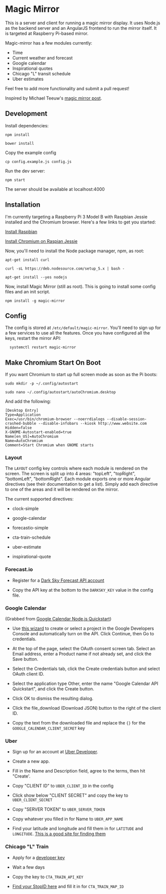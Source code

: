 Magic Mirror
============

This is a server and client for running a magic mirror display. It uses Node.js
as the backend server and an AngularJS frontend to run the mirror itself. It is
targeted at Raspberry Pi-based mirror.

Magic-mirror has a few modules currently:
  * Time
  * Current weather and forecast
  * Google calendar
  * Inspirational quotes
  * Chicago "L" transit schedule
  * Uber estimates

Feel free to add more functionality and submit a pull request!

Inspired by Michael Teeuw's [magic mirror post](http://michaelteeuw.nl/tagged/magicmirror).

Development
-----------

Install dependencies:

    npm install
    
    bower install
    
Copy the example config

    cp config.example.js config.js

Run the dev server:

    npm start

The server should be available at localhost:4000

Installation
------------

I'm currently targeting a Raspberry Pi 3 Model B with Raspbian Jessie installed
and the Chromium browser. Here's a few links to get you started:

[Install Raspbian](https://www.andrewmunsell.com/blog/getting-started-raspberry-pi-install-raspbian/)

[Install Chromium on Raspian Jessie](https://www.raspberrypi.org/forums/viewtopic.php?t=121195)

Now, you'll need to install the Node package manager, npm, as root:

    apt-get install curl
  
    curl -sL https://deb.nodesource.com/setup_5.x | bash -
  
    apt-get install --yes nodejs

Now, install Magic Mirror (still as root). This is going to install some config
files and an init script. 
  
    npm install -g magic-mirror


Config
------

The config is stored at `/etc/default/magic-mirror`. You'll need to sign up for
a few services to use all the features. Once you have configured all the keys,
restart the mirror API:

      systemctl restart magic-mirror

Make Chromium Start On Boot
---------------------------

If you want Chromium to start up full screen mode as soon as the Pi boots:

    sudo mkdir -p ~/.config/autostart

    sudo nano ~/.config/autostart/autoChromium.desktop

And add the following:

    [Desktop Entry]
    Type=Application
    Exec=/usr/bin/chromium-browser --noerrdialogs --disable-session-crashed-bubble --disable-infobars --kiosk http://www.website.com
    Hidden=false
    X-GNOME-Autostart-enabled=true
    Name[en_US]=AutoChromium
    Name=AutoChromium
    Comment=Start Chromium when GNOME starts

### Layout

The `LAYOUT` config key controls where each module is rendered on the screen.
The screen is split up into 4 areas: "topLeft", "topRight", "bottomLeft",
"bottomRight". Each module exports one or more Angular directives (see their
documentation to get a list). Simply add each directive to one of the areas
and it will be rendered on the mirror.

The current supported directives:

* clock-simple

* google-calendar

* forecastio-simple

* cta-train-schedule

* uber-estimate

* inspirational-quote

### Forecast.io

* Register for a [Dark Sky Forecast API account](https://developer.forecast.io/register)
 
* Copy the API key at the bottom to the `DARKSKY_KEY` value in the config
  file.

### Google Calendar

(Grabbed from [Google Calendar Node.js Quickstart](https://developers.google.com/google-apps/calendar/quickstart/nodejs#prerequisites))

* Use [this wizard](https://console.developers.google.com/start/api?id=calendar)
  to create or select a project in the Google Developers Console and
  automatically turn on the API. Click Continue, then Go to credentials.

* At the top of the page, select the OAuth consent screen tab. Select an Email
  address, enter a Product name if not already set, and click the Save button.

* Select the Credentials tab, click the Create credentials button and select
  OAuth client ID.

* Select the application type Other, enter the name "Google Calendar API
  Quickstart", and click the Create button.

* Click OK to dismiss the resulting dialog.

* Click the file_download (Download JSON) button to the right of the client ID.

* Copy the text from the downloaded file and replace the `{}` for the 
  `GOOGLE_CALENDAR_CLIENT_SECRET` key

### Uber

* Sign up for an account at [Uber Developer](developer.uber.com/dashboard).

* Create a new app.

* Fill in the Name and Description field, agree to the terms, then hit
  "Create'.

* Copy "CLIENT ID" to `UBER_CLIENT_ID` in the config

* Click show below "CLIENT SECRET" and copy the key to `UBER_CLIENT_SECRET`

* Copy "SERVER TOKEN" to `UBER_SERVER_TOKEN`

* Copy whatever you filled in for Name to `UBER_APP_NAME`

* Find your latitude and longitude and fill them in for `LATITUDE` and 
  `LONGITUDE`. [This is a good site for finding them](http://mygeoposition.com/)

### Chicago "L" Train

* Apply for a [developer key](http://www.transitchicago.com/developers/traintrackerapply.aspx)

* Wait a few days

* Copy the key to `CTA_TRAIN_API_KEY`

* [Find your StopID here](http://www.transitchicago.com/developers/ttdocs/default.aspx#locations)
  and fill it in for `CTA_TRAIN_MAP_ID`
